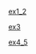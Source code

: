 [ex1_2](https://huggglee.github.io/Game_Training/phase1/smooth_canvas_animation/ex/ex1_ex2.html)

[ex3](https://huggglee.github.io/Game_Training/phase1/smooth_canvas_animation/ex/ex3.html)

[ex4_5](https://huggglee.github.io/Game_Training/phase1/smooth_canvas_animation/ex/ex4_5.html)
